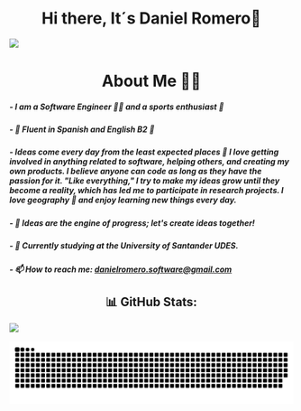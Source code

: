 <div align="center">
  <h1 align="center">Hi there, It´s Daniel Romero👋</h1>
</div>
<img src="https://i.imgur.com/YBwhPeH.png">




<div align ="center">
<h1>About Me 👨‍💻</h1>
</div>

<h5>- I am a <strong>Software Engineer</strong> 👩‍💻 and a sports enthusiast 🎾</h5>
<h5>- 🫰 Fluent in Spanish and English B2 🫰</h5>
<h5>- Ideas come every day from the least expected places 🙌 I love getting involved in anything related to software, helping others, and creating my own products. I believe anyone can code as long as they have the passion for it. "Like everything," I try to make my ideas grow until they become a reality, which has led me to participate in research projects. I love geography 🌄 and enjoy learning new things every day.</h5>
<h5>- 👾 Ideas are the engine of progress; let's create ideas together!</h5>
<h5>- 💬 Currently studying at the University of Santander UDES.</h5>
<h5>- 📫 How to reach me: <a href = "mailto:danielromero.software@gmail.com"> danielromero.software@gmail.com </a></h5>


<h2 align ="center"> 📊 GitHub Stats: </h2>

![](https://github-readme-stats.vercel.app/api/top-langs/?username=daniromero1410&theme=dark&hide_border=false&include_all_commits=false&count_private=true&layout=compact)

<div align="center">
  <a href="">
  <img  src="https://github.com/1999AZZAR/1999AZZAR/blob/main/resources/img/grid-snake.svg"
       alt="snake" /></a>
</div>






